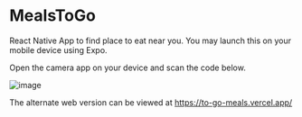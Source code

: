 # MealsToGo

React Native App to find place to eat near you. You may launch this on your mobile device using Expo.

Open the camera app on your device and scan the code below. 


![image](https://user-images.githubusercontent.com/69876068/150671858-5748b286-2ada-4b01-a70d-e9937edc1dd3.png)




The alternate web version can be viewed at https://to-go-meals.vercel.app/
